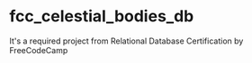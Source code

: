 # fcc_celestial_bodies_db
It's a required project from Relational Database Certification by FreeCodeCamp
